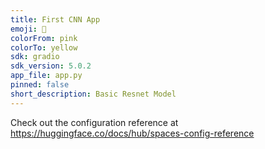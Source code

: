 ```yaml
---
title: First CNN App
emoji: 🏃
colorFrom: pink
colorTo: yellow
sdk: gradio
sdk_version: 5.0.2
app_file: app.py
pinned: false
short_description: Basic Resnet Model
---
```


Check out the configuration reference at https://huggingface.co/docs/hub/spaces-config-reference
